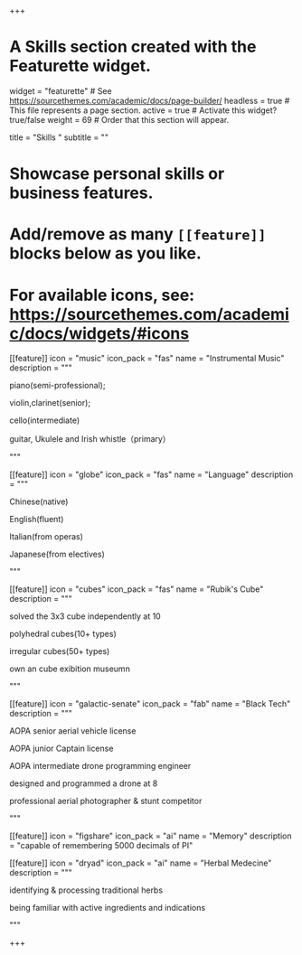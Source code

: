 +++
# A Skills section created with the Featurette widget.
widget = "featurette"  # See https://sourcethemes.com/academic/docs/page-builder/
headless = true  # This file represents a page section.
active = true  # Activate this widget? true/false
weight = 69  # Order that this section will appear.

title = "Skills "
subtitle = ""

# Showcase personal skills or business features.
# 
# Add/remove as many `[[feature]]` blocks below as you like.
# 
# For available icons, see: https://sourcethemes.com/academic/docs/widgets/#icons
[[feature]]
  icon = "music"
  icon_pack = "fas"
  name = "Instrumental Music"
  description = """
  
  piano(semi-professional); 
  
  violin,clarinet(senior);
  
  cello(intermediate)
  
  guitar, Ukulele and Irish whistle（primary） 
  
  """
  
[[feature]]
  icon = "globe"
  icon_pack = "fas"
  name = "Language"
  description = """
  
  Chinese(native)
  
  English(fluent) 
  
  Italian(from operas) 
  
  Japanese(from electives)
  
  """
  
  [[feature]]
  icon = "cubes"
  icon_pack = "fas"
  name = "Rubik's Cube"
  description = """
  
  solved the 3x3 cube independently at 10 
  
  polyhedral cubes(10+ types) 
  
  irregular cubes(50+ types)
  
  own an cube exibition museumn
  
  """  

[[feature]]
  icon = "galactic-senate"
  icon_pack = "fab"
  name = "Black Tech"
  description = """
  
  AOPA senior aerial vehicle license
  
  AOPA junior Captain license
  
  AOPA intermediate drone programming engineer
  
  designed and programmed a drone at 8 
  
  professional aerial photographer & stunt competitor
  

  
  """
  
   [[feature]]
  icon = "figshare"
  icon_pack = "ai"
  name = "Memory"
  description = "capable of remembering 5000 decimals of PI"
  
  [[feature]]
  icon = "dryad"
  icon_pack = "ai"
  name = "Herbal Medecine"
  description = """
  
  identifying & processing traditional herbs
  
  being familiar with active ingredients and indications
  
  """ 


+++
